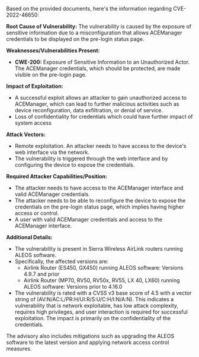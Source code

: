Based on the provided documents, here's the information regarding CVE-2022-46650:

**Root Cause of Vulnerability:**
The vulnerability is caused by the exposure of sensitive information due to a misconfiguration that allows ACEManager credentials to be displayed on the pre-login status page.

**Weaknesses/Vulnerabilities Present:**
- **CWE-200:** Exposure of Sensitive Information to an Unauthorized Actor. The ACEManager credentials, which should be protected, are made visible on the pre-login page.

**Impact of Exploitation:**
- A successful exploit allows an attacker to gain unauthorized access to ACEManager, which can lead to further malicious activities such as device reconfiguration, data exfiltration, or denial of service.
- Loss of confidentiality for credentials which could have further impact of system access
 
**Attack Vectors:**
- Remote exploitation. An attacker needs to have access to the device's web interface via the network.
- The vulnerability is triggered through the web interface and by configuring the device to expose the credentials.

**Required Attacker Capabilities/Position:**
- The attacker needs to have access to the ACEManager interface and valid ACEManager credentials.
- The attacker needs to be able to reconfigure the device to expose the credentials on the pre-login status page, which implies having higher access or control.
-  A user with valid ACEManager credentials and access to the ACEManager interface.

**Additional Details:**
- The vulnerability is present in Sierra Wireless AirLink routers running ALEOS software.
- Specifically, the affected versions are:
    - Airlink Router (ES450, GX450) running ALEOS software: Versions 4.9.7 and prior
    - Airlink Router (MP70, RV50, RV50x, RV55, LX 40, LX60) running ALEOS software: Versions prior to 4.16.0
- The vulnerability is rated with a CVSS v3 base score of 4.5 with a vector string of (AV:N/AC:L/PR:H/UI:R/S:U/C:H/I:N/A:N). This indicates a vulnerability that is network exploitable, has low attack complexity, requires high privileges, and user interaction is required for successful exploitation. The impact is primarily on the confidentiality of the credentials.

The advisory also includes mitigations such as upgrading the ALEOS software to the latest version and applying network access control measures.
